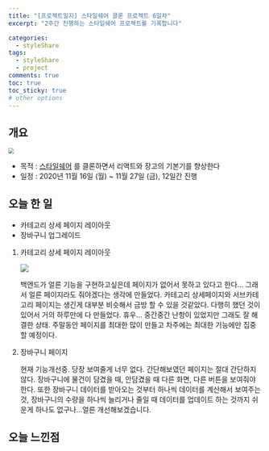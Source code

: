 ```yaml
---
title: "[프로젝트일지] 스타일쉐어 클론 프로젝트 6일차"
excerpt: "2주간 진행하는 스타일쉐어 프로젝트를 기록합니다"

categories:
  - styleShare
tags:
  - styleShare
  - project
comments: true
toc: true
toc_sticky: true
# other options
---
```


## 개요

<img src="https://i.ibb.co/h2xWRXL/2020-11-16-6-27-04.png" style="zoom:67%;" />

- 목적 : [스타일쉐어](https://www.styleshare.kr/) 를 클론하면서 리액트와 장고의 기본기를 향상한다
- 일정 : 2020년 11월 16일 (월) ~ 11월 27일 (금), 12일간 진행

## 오늘 한 일

- 카테고리 상세 페이지 레이아웃
- 장바구니 업그레이드

1. 카테고리 상세 페이지 레이아웃

   ![](https://i.ibb.co/TLCWqBx/image.gif)

   백엔드가 얼른 기능을 구현하고싶은데 페이지가 없어서 못하고 있다고 한다... 그래서 얼른 페이지라도 줘야겠다는 생각에 만들었다. 카테고리 상세페이지와 서브카테고리 페이지는 생긴게 대부분 비슷해서 금방 할 수 있을 것같았다. 다행히 했던 것이 있어서 거의 하루만에 다 만들었다. 휴우... 중간중간 난항이 있었지만 그래도 잘 해결한 상태. 주말동안 페이지를 최대한 많이 만들고 차주에는 최대한 기능에만 집중할 예정이다.
   
   
   
2. 장바구니 페이지

   현재 기능개선중. 당장 보여줄게 너무 없다. 간단해보였던 페이지는 절대 간단하지않다. 장바구니에 물건이 담겼을 때, 안담겼을 때 다른 화면, 다른 버튼을 보여줘야한다. 또한 장바구니 데이터를 받아오는 것부터 하나씩 데이터를 계산해서 보여주는 것, 장바구니의 수량을 하나씩 늘리거나 줄일 때 데이터를 업데이트 하는 것까지 쉬운게 하나도 없구나...얼른 개선해보겠습니다.

   

## 오늘 느낀점



